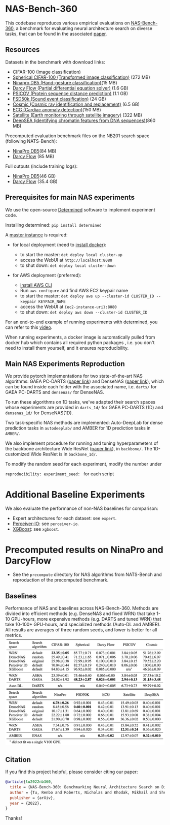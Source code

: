 # NAS-Bench-360

This codebase reproduces various empirical evaluations on [NAS-Bench-360](https://nb360.ml.cmu.edu/), a benchmark for evaluating neural architecture search on diverse tasks, that can be found in the associated [paper](https://arxiv.org/abs/2110.05668).

## Resources 

Datasets in the benchmark with download links:
- CIFAR-100 (Image classification)
- [Spherical CIFAR-100 (Transformed image classification)](https://pde-xd.s3.amazonaws.com/spherical/s2_cifar100.gz) (272 MB)
- [Ninapro DB5 (Hand-gesture classification)](https://pde-xd.s3.amazonaws.com/ninapro/ninapro_train.npy)(15 MB)
- [Darcy Flow (Partial differential equation solver)](https://pde-xd.s3.amazonaws.com/piececonst_r421_N1024_smooth1.mat) (1.6 GB) 
- [PSICOV (Protein sequence distance prediction)](https://pde-xd.s3.amazonaws.com/protein.zip) (1.1 GB)
- [FSD50k (Sound event classification)](https://pde-xd.s3.amazonaws.com/audio/audio.zip) (24 GB)
- [Cosmic (Cosmic ray identification and replacement)](https://pde-xd.s3.amazonaws.com/cosmic/deepCR.ACS-WFC.train.tar) (6.5 GB)
- [ECG (Cardiac anomaly detection)](https://pde-xd.s3.amazonaws.com/ECG/challenge2017.pkl)(150 MB)
- [Satellite (Earth monitoring through satellite imagery)](https://pde-xd.s3.amazonaws.com/satellite/satellite_train.npy) (322 MB)
- [DeepSEA (identifying chromatin features from DNA sequences)](https://pde-xd.s3.amazonaws.com/deepsea/deepsea_filtered.npz)(860 MB)

Precomputed evaluation benchmark files on the NB201 search space (following NATS-Bench):
- [NinaPro DB5](https://pde-xd.s3.amazonaws.com/NATS-tss-v1_0-daa55.pickle.pbz2)(84 MB)
- [Darcy Flow](https://pde-xd.s3.amazonaws.com/NATS-tss-v1_0-48858.pickle.pbz2) (85 MB)

Full outputs (include training logs):
- [NinaPro DB5](https://pde-xd.s3.amazonaws.com/ninapro_precompute.zip)(46 GB)
- [Darcy Flow](https://pde-xd.s3.amazonaws.com/darcyflow_precompute.zip) (35.4 GB)

## Prerequisites for main NAS experiments
We use the open-source [Determined](https://docs.determined.ai/latest/how-to/installation/aws.html?highlight=det%20deploy) 
software to implement experiment code. 

Installing determined: `pip install determined`

A [master instance](https://docs.determined.ai/latest/how-to/installation/deploy.html) is required:
- for local deployment (need to [install docker](https://docs.determined.ai/latest/how-to/installation/requirements.html#install-docker)):
  - to start the master: `det deploy local cluster-up`
  - access the WebUI at `http://localhost:8080`
  - to shut down: `det deploy local cluster-down`
    
- for AWS deployment (preferred):
  - [install AWS CLI](https://docs.aws.amazon.com/cli/latest/userguide/cli-chap-install.html)
  - Run `aws configure` and find AWS EC2 keypair name
  - to start the master: `det deploy aws up --cluster-id CLUSTER_ID --keypair KEYPAIR_NAME`
  - access the WebUI at `{ec2-instance-uri}:8080`
  - to shut down: `det deploy aws down --cluster-id CLUSTER_ID`
    
For an end-to-end example of running experiments with determined, you can refer to this [video](https://www.youtube.com/watch?v=htObOwwnhQk&t=394s).

When running experiments, a docker image is automatically pulled from docker hub which contains all required python packages
, i.e. you don't need to install them yourself, and it ensures reproducibility. 

## Main NAS Experiments Reproduction
We provide pytorch implementations for two state-of-the-art NAS algorithms: GAEA PC-DARTS ([paper link](https://arxiv.org/pdf/2004.07802.pdf))
and DenseNAS ([paper link](https://arxiv.org/abs/1906.09607)), 
which can be found inside each folder with the associated name, i.e. `darts/` for GAEA PC-DARTS 
and `densenas/` for DenseNAS.

To run these algorithms on 1D tasks, we've adapted their search spaces whose experiments are provided in `darts_1d/` for GAEA PC-DARTS (1D) and `densenas_1d/` for DenseNAS(1D). 

Two task-specific NAS methods are implemented: Auto-DeepLab for dense prediction tasks in `autodeeplab/` and AMBER for 1D prediction tasks in `AMBER/`.

We also implement procedure for running and tuning hyperparameters of the backbone architecture Wide ResNet ([paper link](http://arxiv.org/abs/1605.07146)), in `backbone/`. The 1D-customized Wide ResNet is in `backbone_1d/`.

To modify the random seed for each experiment, modify the number under 

`reproducibility: experiment_seed: ` for each script

# Additional Baseline Experiments
We also evaluate the performance of non-NAS baselines for comparison:
- Expert architectures for each dataset: see `expert`.
- [Perceiver-IO](https://arxiv.org/abs/2107.14795): see `perceiver-io`.
- [XGBoost](https://arxiv.org/abs/1603.02754?context=cs#): see `xgboost`.

# Precomputed results on NinaPro and DarcyFlow
- See the `precompute` directory for NAS algorithms from NATS-Bench and reproduction of the precomputed benchmark. 


## Baselines
Performance of NAS and baselines across NAS-Bench-360. Methods are divided into efficient methods (e.g. DenseNAS and fixed WRN) that take 1-10 GPU-hours, more expensive methods (e.g. DARTS and tuned WRN) that take 10-100+ GPU-hours, and specialized methods (Auto-DL and AMBER). All results are averages of three random seeds, and lower is better for all metrics.
![alt text](https://github.com/rtu715/NAS-Bench-360/blob/main/images/baselines.png)

## Citation
If you find this project helpful, please consider citing our paper:
```bibtex
@article{tu2022nb360,
  title = {NAS-Bench-360: Benchmarking Neural Architecture Search on Diverse Tasks},  
  author = {Tu, Renbo and Roberts, Nicholas and Khodak, Mikhail and Shen, Junhong and Sala, Frederic and Talwalkar, Ameet}, 
  publisher = {arXiv},
  year = {2022},
}

```
Thanks!
